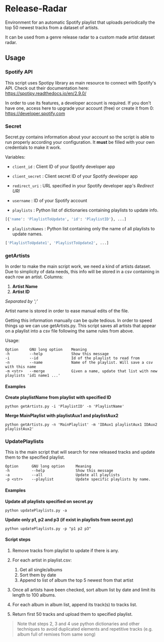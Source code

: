 # Release-Radar

Environment for an automatic Spotify playlist that uploads periodically the top 50 newest tracks from a dataset of artists.

It can be used from a genre release radar to a custom made artist dataset radar.


## Usage
### Spotify API

This script uses Spotipy library as main resource to connect with Spotify's API. Check out their documentation here: https://spotipy.readthedocs.io/en/2.9.0/

In order to use its features, a developer account is required. If you don't have one, access here to upgrade your account (free) or create it from 0: https://developer.spotify.com

### Secret
Secret.py contains information about your account so the script is able to run properly according your configuration. It __must__ be filled with your own credentials to make it work.

Variables:

* `client_id` : Client ID of your Spotify developer app

* `client_secret` : Client secret ID of your Spotify developer app

* `redirect_uri` : URL specified in your Spotify developer app's *Redirect URI*

* `username` : ID of your Spotify account

* `playlists` : Python list of dictionaries containing playlists to update info.

```python
[{'name': 'PlaylistToUpdate', 'id': 'PlaylistID'}, ...]
```
* `playlistsNames` : Python list containing only the name of all playlists to update names.
```python
['PlaylistToUpdate1', 'PlaylistToUpdate2', ...]
```

### getArtists
In order to make the main script work, we need a kind of artists dataset. Due to simplicity of data needs, this info will be stored in a csv containing in each row an artist. Columns:
1. __Artist Name__
2. __Artist ID__

*Separated by ';'*

Artist name is stored in order to ease manual edits of the file.

Getting this information manually can be quite tedious. In order to speed things up we can use getArtists.py. This script saves all artists that appear on a playlist into a csv file following the same rules from above.

Usage:

```
Option     GNU long option    Meaning
-h         --help             Show this message
-i         --id               Id of the playlist to read from
-n         --name             Name of the playlist. Will save a csv with this name
-m <str>   --merge            Given a name, update that list with new playlists 'id1 name1 ...'
```

#### Examples

__Create playlistName from playlist with specified ID__

```
python getArtists.py -i 'PlaylistID' -n 'PlaylistName'
```

__Merge MainPlaylist with playlistAux1 and playlistAux2__

```
python getArtists.py -n 'MainPlaylist' -m 'IDAux1 playlistAux1 IDAux2 playlistAux2'
```

### UpdatePlaylists

This is the main script that will search for new released tracks and update them to the specified playlist.

```
Option      GNU long option     Meaning
-h          --help              Show this message
-a          --all               Update all playlists
-p <str>    --playlist          Update specific playlists by name.
```
#### Examples

__Update all playlists specified on secret.py__

```
python updatePlaylists.py -a
```

__Update only p1, p2 and p3 (if exist in playlists from secret.py)__

```
python updatePlaylists.py -p "p1 p2 p3"
```


#### Script steps
1. Remove tracks from playlist to update if there is any.

2. For each artist in playlist.csv:
    1. Get all single/albums
    2. Sort them by date
    3. Append to list of album the top 5 newest from that artist
3. Once all artists have been checked, sort album list by date and limit its length to 100 albums.
4. For each album in album list, append its track(s) to tracks list.
5. Return first 50 tracks and upload them to specified playlist.

> Note that steps 2, 3 and 4 use python dictionaries and other techniques to avoid duplicated elements and repetitive tracks (e.g. album full of remixes from same song)
